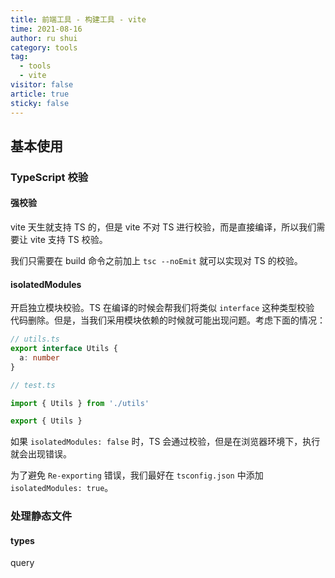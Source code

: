 ```yaml
---
title: 前端工具 - 构建工具 - vite
time: 2021-08-16
author: ru shui
category: tools
tag:
  - tools
  - vite
visitor: false
article: true
sticky: false
---
```


## 基本使用

### TypeScript 校验

#### 强校验

vite 天生就支持 TS 的，但是 vite 不对 TS 进行校验，而是直接编译，所以我们需要让 vite 支持
TS 校验。

我们只需要在 build 命令之前加上 `tsc --noEmit` 就可以实现对 TS 的校验。

#### isolatedModules

开启独立模块校验。TS 在编译的时候会帮我们将类似 `interface` 这种类型校验
代码删除。但是，当我们采用模块依赖的时候就可能出现问题。考虑下面的情况：

```typescript
// utils.ts
export interface Utils {
  a: number
}

// test.ts

import { Utils } from './utils'

export { Utils }
```

如果 `isolatedModules: false` 时，TS 会通过校验，但是在浏览器环境下，执行就会出现错误。

为了避免 `Re-exporting` 错误，我们最好在 `tsconfig.json` 中添加 `isolatedModules: true`。

### 处理静态文件

#### types

query

```typescript

```

